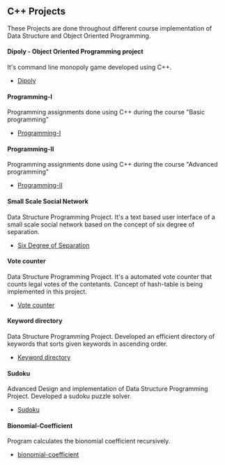 ## C++ Projects

These Projects are done throughout different course implementation of Data Structure and Object Oriented Programming.



#### Dipoly - Object Oriented Programming project
It's command line monopoly game developed using C++.  

* [Dipoly](./dipoly/)


#### Programming-I 
Programming assignments done using C++ during the course "Basic programming"

* [Programming-I](./programming_1/)


#### Programming-II 
Programming assignments done using C++ during the course "Advanced programming"

* [Programming-II](./programming_2/)

#### Small Scale Social Network 
Data Structure Programming Project. It's a text based user interface of a small scale social network based on the concept of six degree of separation.

* [Six Degree of Separation](./six_degree_of_separation/)


#### Vote counter 
Data Structure Programming Project. It's a automated vote counter that counts legal votes of the contetants. Concept of hash-table is being implemented in this project.

* [Vote counter](./vote_counter/)

#### Keyword directory 
Data Structure Programming Project. Developed an efficient directory of keywords that sorts given keywords in ascending order.

* [Keyword directory](./radix_sort/)

#### Sudoku
Advanced Design and implementation of Data Structure Programming Project. Developed a sudoku puzzle solver.

* [Sudoku](./sudoku/)

#### Bionomial-Coefficient
Program calculates the bionomial coefficient recursively.

* [bionomial-coefficient](./bionomial-coefficient/)
